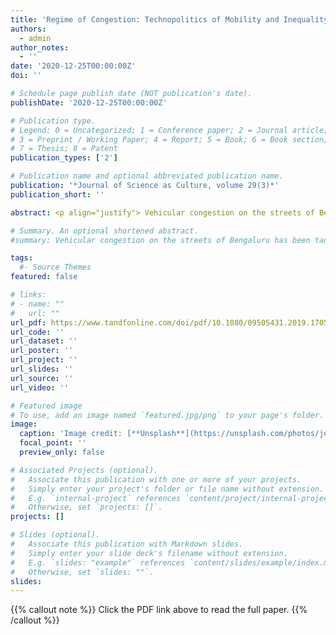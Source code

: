 ```yaml
---
title: 'Regime of Congestion: Technopolitics of Mobility and Inequality in Bengaluru, India'
authors:
  - admin
author_notes:
  - ''
date: '2020-12-25T00:00:00Z'
doi: ''

# Schedule page publish date (NOT publication's date).
publishDate: '2020-12-25T00:00:00Z'

# Publication type.
# Legend: 0 = Uncategorized; 1 = Conference paper; 2 = Journal article;
# 3 = Preprint / Working Paper; 4 = Report; 5 = Book; 6 = Book section;
# 7 = Thesis; 8 = Patent
publication_types: ['2']

# Publication name and optional abbreviated publication name.
publication: '*Journal of Science as Culture, volume 29(3)*'
publication_short: ''

abstract: <p align="justify"> Vehicular congestion on the streets of Bengaluru has been tackled, since the late 1990s at least, through a hybrid coalition of actors, technologies, norms, and discourses that have political consequences. Technopolitical regimes, understood as an ordering that enrolls technologies and artifacts amongst other things to achieve specific political aims, is a particularly apposite framing for delineating the ways by which congestion is problematized and addressed in urban areas, such as Bengaluru. Relying on this framing, a range of entities such as mega-infrastructure projects, ‘super bureaucrats,’ investment plans, and discourses of infrastructure deficiency constitute the regime of congestion. Bengaluru’s regime of congestion has become associated with a discernible political intent that redefines streets into entities reserved for vehicular traffic and at the same time marginalizes the mobility needs of the urban poor and the nonmotorized. In the process, not only is public transit becoming a less inviting option, but it incentivizes the switch to private vehicles, thereby reinforcing the existing regime. It is this self-perpetuating cycle that accounts for the stability of the regime of congestion. This offers two insights for theory development. First, with the circulation of world-class city discourses, urban technopolitical regimes possess a distinctly hybrid global-local (or glocal) constitution that weaves together global norms with local concerns and actors. Second, interlinkages between material, institutional, and political actors create an entity that exists in a self-perpetuating cycle, thus unlocking such a regime would require revitalizing coexistence across multiple modalities of mobility infrastructures.</p>

# Summary. An optional shortened abstract.
#summary: Vehicular congestion on the streets of Bengaluru has been tackled, since the late 1990s at least, through a hybrid coalition of actors, technologies, norms, and discourses that have political consequences.

tags:
  #- Source Themes
featured: false

# links:
# - name: ""
#   url: ""
url_pdf: https://www.tandfonline.com/doi/pdf/10.1080/09505431.2019.1705272?casa_token=7KKWDP9MjZMAAAAA:r0bTQ6Ajwl1dqD_jsGLBrprkqWpNvcueLzkg0U3P4HlHQKC2EcbqYgyr9Q-0TZ425ebk0KlEso1A
url_code: ''
url_dataset: ''
url_poster: ''
url_project: ''
url_slides: ''
url_source: ''
url_video: ''

# Featured image
# To use, add an image named `featured.jpg/png` to your page's folder.
image:
  caption: 'Image credit: [**Unsplash**](https://unsplash.com/photos/jdD8gXaTZsc)'
  focal_point: ''
  preview_only: false

# Associated Projects (optional).
#   Associate this publication with one or more of your projects.
#   Simply enter your project's folder or file name without extension.
#   E.g. `internal-project` references `content/project/internal-project/index.md`.
#   Otherwise, set `projects: []`.
projects: []

# Slides (optional).
#   Associate this publication with Markdown slides.
#   Simply enter your slide deck's filename without extension.
#   E.g. `slides: "example"` references `content/slides/example/index.md`.
#   Otherwise, set `slides: ""`.
slides:
---
```


{{% callout note %}}
Click the PDF link above to read the full paper.
{{% /callout %}}